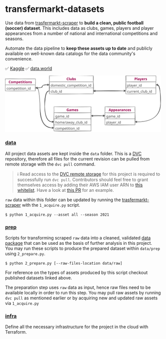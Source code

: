 # transfermarkt-datasets
Use data from [trasfermarkt-scraper](https://github.com/dcaribou/transfermarkt-scraper) to **build a clean, public football (soccer) dataset**. This includes data as clubs, games, players and player appearances from a number of national and international competitions and seasons.

Automate the data pipeline to **keep these assets up to date** and publicly available on well-known data catalogs for the data community's convenience.

:white_check_mark: [Kaggle](https://www.kaggle.com/davidcariboo/player-scores) :white_check_mark: [data.world](https://data.world/dcereijo/player-scores)

![alt text](https://github.com/dcaribou/transfermarkt-datasets/blob/document-diagram/diagram.svg?raw=true)

### [data](data)
All project data assets are kept inside the `data` folder. This is a [DVC](https://dvc.org/) repository, therefore all files for the current revision can be pulled from remote storage with the `dvc pull` command.

> :information_source: Read access to the [DVC remote storage](https://dvc.org/doc/command-reference/remote#description) for this project is required to successfully run `dvc pull`. Contributors should feel free to grant themselves access by adding their AWS IAM user ARN to [this whitelist](https://github.com/dcaribou/transfermarkt-datasets/blob/f5bda59b3a4fccf71fcef5a165591d441ab75e2d/infra/main.tf#L16). Have a look at [this PR](https://github.com/dcaribou/transfermarkt-datasets/pull/47/files) for an example.

`raw` data within this folder can be updated by running the [trasfermarkt-scraper](https://github.com/dcaribou/transfermarkt-scraper) with the `1_acquire.py` script.
```console
$ python 1_acquire.py --asset all --season 2021
```

### [prep](prep)
Scripts for transforming scraped `raw` data into a cleaned, validated [data package](https://specs.frictionlessdata.io/) that can be used as the basis of further analysis in this project. You may run these scripts to produce the prepared dataset within `data/prep` using `2_prepare.py`.
```console
$ python 2_prepare.py [--raw-files-location data/raw]
```
For reference on the types of assets produced by this script checkout published datasets linked above.

The preparation step uses `raw` data as input, hence raw files need to be available locally in order to run this step. You may pull raw assets by running `dvc pull` as mentioned earlier or by acquiring new and updated raw assets via `1_acquire.py` 

### [infra](infra)
Define all the necessary infrastructure for the project in the cloud with Terraform.


